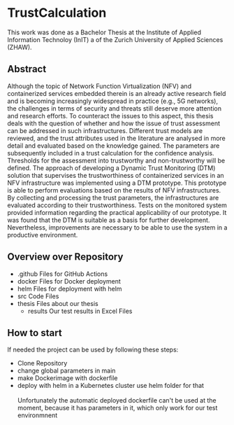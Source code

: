 ﻿# TrustCalculation

This work was done as a Bachelor Thesis at the Institute of Applied Information Technoloy (InIT) a of the Zurich University of Applied Sciences (ZHAW).

## Abstract
Although the topic of Network Function Virtualization (NFV) and containerized services embedded therein is an already active research field and is becoming increasingly widespread in practice (e.g., 5G networks), the challenges in terms of security and threats still deserve more attention and research efforts. To counteract the issues to this aspect, this thesis deals with the question of whether and how the issue of trust assessment can be addressed in such infrastructures. Different trust models are reviewed, and the trust attributes used in the literature are analysed in more detail and evaluated based on the knowledge gained. The parameters are subsequently included in a trust calculation for the confidence analysis. Thresholds for the assessment into trustworthy and non-trustworthy will be defined. The approach of developing a Dynamic Trust Monitoring (DTM) solution that supervises the trustworthiness of containerized services in an NFV infrastructure was implemented using a DTM prototype. This prototype is able to perform evaluations based on the results of NFV infrastructures. By collecting and processing the trust parameters, the infrastructures are evaluated according to their trustworthiness. Tests on the monitored system provided information regarding the practical applicability of our prototype. It was found that the DTM is suitable as a basis for further development. Nevertheless, improvements are necessary to be able to use the system in a productive environment.

## Overview over Repository
*	.github			Files for GitHub Actions 
*	docker			Files for Docker deployment 
*	helm			  Files for deployment with helm 
*	src			    Code Files 
*	thesis			Files about our thesis 
    *	results		Our test results in Excel Files


## How to start
If needed the project can be used by following these steps:
* Clone Repository 
* change global parameters in main 
* make Dockerimage with dockerfile 
* deploy with helm in a Kubernetes cluster 
   use helm folder for that \
\
Unfortunately the automatic deployed dockerfile can't be used at the moment, because it has parameters in it, which only work for our test environmnent
